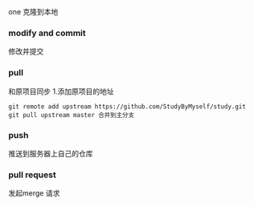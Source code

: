 one
克隆到本地

### modify and commit
修改并提交

### pull  
和原项目同步
1.添加原项目的地址
```
git remote add upstream https://github.com/StudyByMyself/study.git
git pull upstream master 合并到主分支
```

### push
推送到服务器上自己的仓库

### pull request

发起merge 请求

